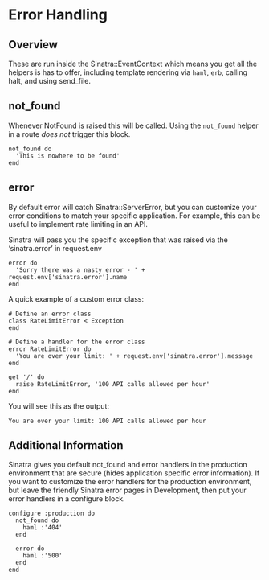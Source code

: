 Error Handling
==============

Overview
--------

These are run inside the Sinatra::EventContext which means you get all the
helpers is has to offer, including template rendering via `haml`, `erb`,
calling halt, and using send_file.

not\_found
---------

Whenever NotFound is raised this will be called.  Using the `not_found` helper
in a route *does not* trigger this block.

    not_found do
      'This is nowhere to be found'
    end

error
-----
By default error will catch Sinatra::ServerError, but you can customize your
error conditions to match your specific application.  For example, this can be
useful to implement rate limiting in an API.

Sinatra will pass you the specific exception that was raised via the
‘sinatra.error’ in request.env

    error do
      'Sorry there was a nasty error - ' + request.env['sinatra.error'].name
    end
  
A quick example of a custom error class:

    # Define an error class
    class RateLimitError < Exception
    end

    # Define a handler for the error class
    error RateLimitError do
      'You are over your limit: ' + request.env['sinatra.error'].message
    end

    get '/' do
      raise RateLimitError, '100 API calls allowed per hour'
    end

You will see this as the output:

    You are over your limit: 100 API calls allowed per hour

Additional Information
----------------------
Sinatra gives you default not\_found and error handlers in the production
environment that are secure (hides application specific error information). If
you want to customize the error handlers for the production environment, but
leave the friendly Sinatra error pages in Development, then put your error
handlers in a configure block.

    configure :production do
      not_found do
        haml :'404'
      end
  
      error do
        haml :'500'
      end
    end


